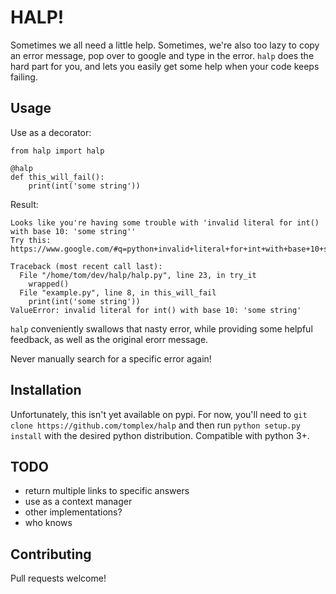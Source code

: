 # HALP!

Sometimes we all need a little help. Sometimes, we're also too lazy to copy an error message, pop over to google and type in the error. `halp` does the hard part for you, and lets you easily get some help when your code keeps failing.

## Usage

Use as a decorator:

    from halp import halp
     
    @halp
    def this_will_fail():
        print(int('some string'))

Result:

    Looks like you're having some trouble with 'invalid literal for int() with base 10: 'some string''
    Try this:
    https://www.google.com/#q=python+invalid+literal+for+int+with+base+10+some+string
      
    Traceback (most recent call last):
      File "/home/tom/dev/halp/halp.py", line 23, in try_it
        wrapped()
      File "example.py", line 8, in this_will_fail
        print(int('some string'))
    ValueError: invalid literal for int() with base 10: 'some string'

`halp` conveniently swallows that nasty error, while providing some helpful feedback, as well as the original erorr message.

Never manually search for a specific error again!

## Installation

Unfortunately, this isn't yet available on pypi. For now, you'll need to `git clone https://github.com/tomplex/halp` and then run `python setup.py install` with the desired python distribution. Compatible with python 3+.

## TODO

- return multiple links to specific answers
- use as a context manager
- other implementations?
- who knows


## Contributing

Pull requests welcome!
